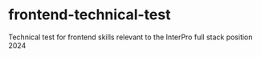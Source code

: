 # frontend-technical-test
Technical test for frontend skills relevant to the InterPro full stack position 2024
